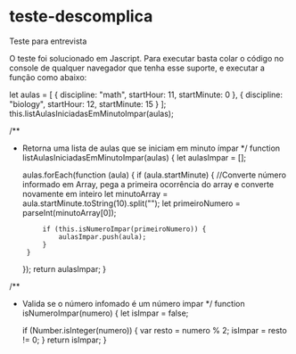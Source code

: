 # teste-descomplica
Teste para entrevista 

O teste foi solucionado em Jascript. Para executar basta colar o código no console de qualquer navegador que tenha esse suporte, e executar a função como abaixo:



let aulas = [
    { discipline: "math", startHour: 11, startMinute: 0 },
    { discipline: "biology", startHour: 12, startMinute: 15 }
];
this.listAulasIniciadasEmMinutoImpar(aulas);

/**
 * Retorna uma lista de aulas que se iniciam em minuto ímpar
 */
function listAulasIniciadasEmMinutoImpar(aulas) {
    let aulasImpar = [];

    aulas.forEach(function (aula) {
        if (aula.startMinute) {
            //Converte número informado em Array, pega a primeira ocorrência do array e converte novamente em inteiro
            let minutoArray = aula.startMinute.toString(10).split("");
            let primeiroNumero = parseInt(minutoArray[0]);

            if (this.isNumeroImpar(primeiroNumero)) {
                aulasImpar.push(aula);
            }
        }
    });
    return aulasImpar;
}

/**
 * Valida se o número infomado é um número impar
 */
function isNumeroImpar(numero) {
    let isImpar = false;

    if (Number.isInteger(numero)) {
        var resto = numero % 2;
        isImpar = resto != 0;
    }
    return isImpar;
}
